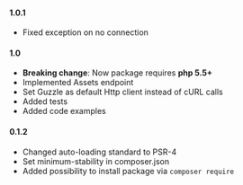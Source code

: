 #### 1.0.1
* Fixed exception on no connection

#### 1.0
* **Breaking change**: Now package requires **php 5.5+**
* Implemented Assets endpoint
* Set Guzzle as default Http client instead of cURL calls
* Added tests
* Added code examples

#### 0.1.2
* Changed auto-loading standard to PSR-4
* Set minimum-stability in composer.json
* Added possibility to install package via `composer require`